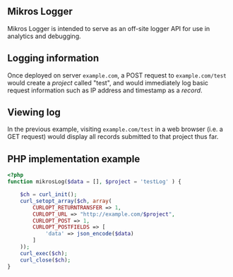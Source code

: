 ## Mikros Logger

Mikros Logger is intended to serve as an off-site logger API for use in analytics and debugging.

## Logging information

Once deployed on server `example.com`, a POST request to `example.com/test` would create a *project* called
"test", and would immediately log basic request information such as IP address and timestamp as a *record*.

## Viewing log

In the previous example, visiting `example.com/test` in a web browser (i.e. a GET request) would display all records
submitted to that project thus far.

## PHP implementation example

```php
<?php
function mikrosLog($data = [], $project = 'testLog' ) {

    $ch = curl_init();
    curl_setopt_array($ch, array(
        CURLOPT_RETURNTRANSFER => 1,
        CURLOPT_URL => "http://example.com/$project",
        CURLOPT_POST => 1,
        CURLOPT_POSTFIELDS => [
            'data' => json_encode($data)
        ]
    ));
    curl_exec($ch);
    curl_close($ch);
}
```